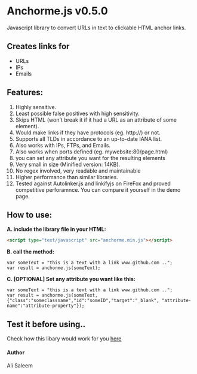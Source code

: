 # Anchorme.js v0.5.0
Javascript library to convert URLs in text to clickable HTML anchor links.

## Creates links for
* URLs
* IPs
* Emails

## Features:
1. Highly sensitive.
2. Least possible false positives with high sensitivity.
3. Skips HTML (won't break it if it had a URL as an attribute of some element).
4. Would make links if they have protocols (eg. http://) or not.
5. Supports all TLDs in accordance to an up-to-date IANA list.
6. Also works with IPs, FTPs, and Emails.
7. Also works when ports defined (eg. mywebsite:80/page.html)
8. you can set any attribute you want for the resulting <a> elements
9. Very small in size (Minified version: 14KB).
10. No regex involved, very readable and maintainable
11. Higher performance than similar libraries.
12. Tested against Autolinker.js and linkifyjs on FireFox and proved competitive perforamnce. You can compare it yourself in the demo page.


## How to use:
**A. include the library file in your HTML:**
```html
<script type="text/javascript" src="anchorme.min.js"></script>
```
**B. call the method:**
```
var someText = "this is a text with a link www.github.com ..";
var result = anchorme.js(someText);
```
**C. [OPTIONAL] Set any attribute you want like this:**
```
var someText = "this is a text with a link www.github.com ..";
var result = anchorme.js(someText,{"class":"someclassname","id":"someID","target":"_blank", "attribute-name":"attribute-property"});
```

## Test it before using..
Check how this libary would work for you [here](http://ali-saleem.github.io/anchorme.js/)

#### Author
Ali Saleem